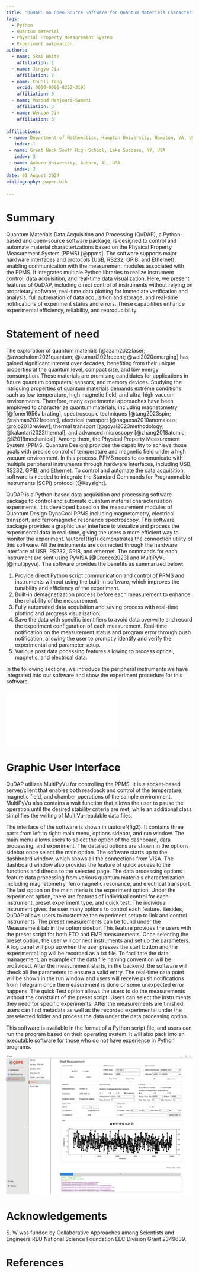 ```yaml
---
title: 'QuDAP: an Open Source Software for Quantum Materials Characterization '
tags:
  - Python
  - Quantum material
  - Physcial Property Measurement System
  - Experiment automation
authors:
  - name: Skai White
    affiliation: 1
  - name: Jingyu Jia
    affiliation: 2
  - name: Chunli Tang
    orcid: 0000-0001-8252-3195
    affiliation: 3
  - name: Masoud Mahjouri-Samani
    affiliation: 3
  - name: Wencan Jin
    affiliation: 3
  
affiliations:
 - name: Department of Mathematics, Hampton University, Hampton, VA, USA
   index: 1
 - name: Great Neck South High School, Lake Success, NY, USA
   index: 2
 - name: Auburn University, Auburn, AL, USA
   index: 3
date: 01 August 2024
bibliography: paper.bib

---
```


# Summary

Quantum Materials Data Acquisition and Processing (QuDAP), a Python-based and open-source software package, is designed to control and automate material characterizations based on the Physical Property Measurement System (PPMS) [@ppms]. The software supports major hardware interfaces and protocols (USB, RS232, GPIB, and Ethernet), enabling communication with the measurement modules associated with the PPMS. It integrates multiple Python libraries to realize instrument control, data acquisition, and real-time data visualization. Here, we present features of QuDAP, including direct control of instruments without relying on proprietary software, real-time data plotting for immediate verification and analysis, full automation of data acquisition and storage, and real-time notifications of experiment status and errors. These capabilities enhance experimental efficiency, reliability, and reproducibility.


# Statement of need
The exploration of quantum materials [@azam2022laser; @awschalom2021quantum; @kumari2021recent; @wei2020emerging] has gained significant interest over decades, benefiting from their unique properties at the quantum level, compact size, and low energy consumption. These materials are promising candidates for applications in future quantum computers, sensors, and memory devices. Studying the intriguing properties of quantum materials demands extreme conditions such as low temperature, high magnetic field, and ultra-high vacuum environments. Therefore, many experimental approaches have been employed to characterize quantum materials, including magnetometry [@foner1956vibrating], spectroscopic techniques [@tang2023spin; @rahman2021recent], electrical transport [@nagaosa2010anomalous; @rojo2013review], thermal transport [@goyal2023methodology; @kalantari2022thermal], and advanced microscopy [@zhang2018atomic; @li2018mechanical]. Among them, the Physical Property Measurement System (PPMS, Quantum Design) provides the capability to achieve those goals with precise control of temperature and magnetic field under a high vacuum environment. In this process, PPMS needs to communicate with multiple peripheral instruments through hardware interfaces, including USB, RS232, GPIB, and Ethernet. To control and automate the data acquisition, software is needed to integrate the Standard Commands for Programmable Instruments (SCPI) protocol [@Keysight]. 

QuDAP is a Python-based data acquisition and processing software package to control and automate quantum material characterization experiments. It is developed based on the measurement modules of Quantum Design DynaCool PPMS including magnetometry, electrical transport, and ferromagnetic resonance spectroscopy. This software package provides a graphic user interface to visualize and process the experimental data in real-time, giving the users a more efficient way to monitor the experiment. \autoref{fig1} demonstrates the connection utility of this software. All the instruments are connected through the hardware interface of USB, RS232, GPIB, and ethernet. The commands for each instrument are sent using PyVISA [@Grecco2023] and MultiPyVu [@multipyvu]. The software provides the benefits as summarized below:
1. Provide direct Python script communication and control of PPMS and instruments without using the built-in software, which improves the tunability and efficiency of the experiment.
2. Built-in demagnetization process before each measurement to enhance the reliability of the measurement.
3. Fully automated data acquisition and saving process with real-time plotting and progress visualization.
4. Save the data with specific identifiers to avoid data overwrite and record the experiment configuration of each measurement.
Real-time notification on the measurement status and program error through push notification, allowing the user to promptly identify and verify the experimental and parameter setup.
5. Various post data pocessing features allowing to process optical, magnetic, and electrical data.

In the following sections, we introduce the peripheral instruments we have integrated into our software and show the experiment procedure for this software. 

![Block Diagram of the instrumentation of QuDAP. The QuDAP software establish the instrument communication using USB, RS232, and GPIB to control the PPMS [@ppms], BNC845 [@BNC845], Keithley 6221 [@keithley6221], Keithley 2182 [@keithley2182], and DSP7265 [@DSP7265].\label{fig1}](Figure1.pdf)



# Graphic User Interface
QuDAP utilizes MultiPyVu for controlling the PPMS. It is a socket-based server/client that enables both readback and control of the temperature, magnetic field, and chamber operations of the sample environment. MultiPyVu also contains a wait function that allows the user to pause the operation until the desired stability criteria are met, while an additional class simplifies the writing of MultiVu-readable data files.

The interface of the software is shown in \autoref{fig2}. It contains three parts from left to right: main menu, options sidebar, and run window. The main menu allows users to select the option of the dashboard, data processing, and experiment. The detailed options are shown in the options sidebar once select the main option. The software starts up to the dashboard window, which shows all the connections from VISA. The dashboard window also provides the feature of quick access to the functions and directs to the selected page. The data processing options feature data processing from various quantum materials characterization, including magnetometry, ferromagnetic resonance, and electrical transport. The last option on the main menu is the experiment option. Under the experiment option, there are features of individual control for each instrument, preset experiment type, and quick test. The individual instrument gives the user many options to control each feature. Besides, QuDAP allows users to customize the experiment setup to link and control instruments. The preset measurements can be found under the Measurement tab in the option sidebar. This feature provides the users with the preset script for both ETO and FMR measurements. Once selecting the preset option, the user will connect instruments and set up the parameters. A log panel will pop up when the user presses the start button and the experimental log will be recorded as a txt file. To facilitate the data management, an example of the data file naming convention will be proåvided. After the measurement starts, in the backend, the software will check all the parameters to ensure a valid entry. The real-time data point will be shown in the run window and users will receive push notifications from Telegram once the measurement is done or some unexpected error happens. The quick Test option allows the users to do the measurements without the constraint of the preset script. Users can select the instruments they need for specific experiments. After the measurements are finished, users can find metadata as well as the recorded experimental under the preselected folder and process the data under the data processing option.

This software is available in the format of a Python script file, and users can run the program based on their operating system. It will also pack into an executable software for those who do not have experience in Python programs.



![GUI Interface of the QuDAP. The interface shows the ETO measurement setup and real-time data visualization.\label{fig2}](Figure2.png)

# Acknowledgements

S. W was funded by Collaborative Approaches among Scientists and Engineers REU National Science Foundation EEC Division Grant 2349639.

# References